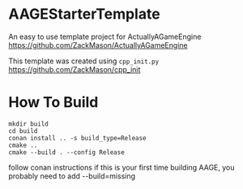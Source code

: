 # AAGEStarterTemplate
An easy to use template project for ActuallyAGameEngine https://github.com/ZackMason/ActuallyAGameEngine

This template was created using `cpp_init.py` https://github.com/ZackMason/cpp_init

# How To Build 

```
mkdir build
cd build
conan install .. -s build_type=Release
cmake ..
cmake --build . --config Release
```

follow conan instructions if this is your first time building AAGE, you probably need to add --build=missing
